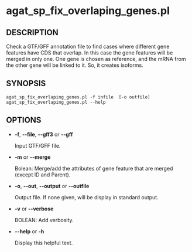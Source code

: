# agat\_sp\_fix\_overlaping\_genes.pl

## DESCRIPTION

Check a GTF/GFF annotation file to find cases where different gene features
have CDS that overlap. In this case the gene features will be merged in only one.
One gene is chosen as reference, and the mRNA from the other gene will be linked to it.
So, it creates isoforms.

## SYNOPSIS

```
agat_sp_fix_overlaping_genes.pl -f infile  [-o outfile]
agat_sp_fix_overlaping_genes.pl --help
```

## OPTIONS

- **-f**, **--file**, **--gff3** or **--gff**

    Input GTF/GFF file.

- **-m** or **--merge**

    Bolean: Merge/add the attributes of gene feature that are merged (except ID and Parent).

- **-o**, **--out**, **--output** or **--outfile**

    Output file. If none given, will be display in standard output.

- **-v** or **--verbose**

    BOLEAN: Add verbosity.

- **--help** or **-h**

    Display this helpful text.
